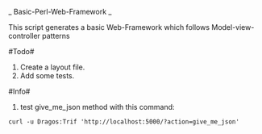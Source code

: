 _ Basic-Perl-Web-Framework _

This script generates a basic Web-Framework which follows Model-view-controller patterns

#Todo#
1. Create a layout file.
2. Add some tests.

#Info#
1. test give_me_json method with this command:
```
curl -u Dragos:Trif 'http://localhost:5000/?action=give_me_json'
```

